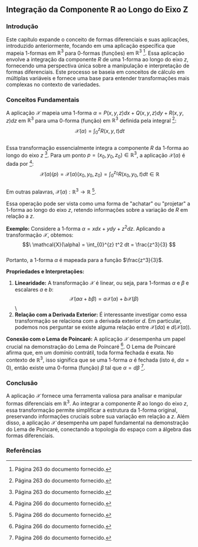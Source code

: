 ## Integração da Componente R ao Longo do Eixo Z
### Introdução
Este capítulo expande o conceito de formas diferenciais e suas aplicações, introduzido anteriormente, focando em uma aplicação específica que mapeia 1-formas em $\mathbb{R}^3$ para 0-formas (funções) em $\mathbb{R}^3$ [^1]. Essa aplicação envolve a integração da componente $R$ de uma 1-forma ao longo do eixo $z$, fornecendo uma perspectiva única sobre a manipulação e interpretação de formas diferenciais. Este processo se baseia em conceitos de cálculo em múltiplas variáveis e fornece uma base para entender transformações mais complexas no contexto de variedades.

### Conceitos Fundamentais
A aplicação $\mathcal{X}$ mapeia uma 1-forma $\alpha = P(x, y, z)dx + Q(x, y, z)dy + R(x, y, z)dz$ em $\mathbb{R}^3$ para uma 0-forma (função) em $\mathbb{R}^3$ definida pela integral [^1]:
$$\
\mathcal{X}(\alpha) = \int_{0}^{z} R(x, y, t) dt
$$\
Essa transformação essencialmente integra a componente $R$ da 1-forma ao longo do eixo $z$ [^1].  Para um ponto $p = (x_0, y_0, z_0) \in \mathbb{R}^3$, a aplicação $\mathcal{X}(\alpha)$ é dada por [^4]:
$$\
\mathcal{X}(\alpha)(p) = \mathcal{X}(\alpha)(x_0, y_0, z_0) = \int_{0}^{z_0} R(x_0, y_0, t) dt \in \mathbb{R}
$$\
Em outras palavras, $\mathcal{X}(\alpha): \mathbb{R}^3 \to \mathbb{R}$ [^4].

Essa operação pode ser vista como uma forma de "achatar" ou "projetar" a 1-forma ao longo do eixo $z$, retendo informações sobre a variação de $R$ em relação a $z$.

**Exemplo:**
Considere a 1-forma $\alpha = x dx + y dy + z^2 dz$. Aplicando a transformação $\mathcal{X}$, obtemos:
$$\
\mathcal{X}(\alpha) = \int_{0}^{z} t^2 dt = \frac{z^3}{3}
$$\
Portanto, a 1-forma $\alpha$ é mapeada para a função $\frac{z^3}{3}$.

**Propriedades e Interpretações:**

1.  **Linearidade:** A transformação $\mathcal{X}$ é linear, ou seja, para 1-formas $\alpha$ e $\beta$ e escalares $a$ e $b$:
    $$\
    \mathcal{X}(a\alpha + b\beta) = a\mathcal{X}(\alpha) + b\mathcal{X}(\beta)
    $$\
2.  **Relação com a Derivada Exterior:** É interessante investigar como essa transformação se relaciona com a derivada exterior $d$. Em particular, podemos nos perguntar se existe alguma relação entre $\mathcal{X}(d\alpha)$ e $d(\mathcal{X}(\alpha))$.

**Conexão com o Lema de Poincaré:**
A aplicação $\mathcal{X}$ desempenha um papel crucial na demonstração do Lema de Poincaré [^4]. O Lema de Poincaré afirma que, em um domínio contrátil, toda forma fechada é exata. No contexto de $\mathbb{R}^3$, isso significa que se uma 1-forma $\alpha$ é fechada (isto é, $d\alpha = 0$), então existe uma 0-forma (função) $\beta$ tal que $\alpha = d\beta$ [^4].

### Conclusão
A aplicação $\mathcal{X}$ fornece uma ferramenta valiosa para analisar e manipular formas diferenciais em $\mathbb{R}^3$. Ao integrar a componente $R$ ao longo do eixo $z$, essa transformação permite simplificar a estrutura da 1-forma original, preservando informações cruciais sobre sua variação em relação a $z$. Além disso, a aplicação $\mathcal{X}$ desempenha um papel fundamental na demonstração do Lema de Poincaré, conectando a topologia do espaço com a álgebra das formas diferenciais.

### Referências
[^1]: Página 263 do documento fornecido.
[^4]: Página 266 do documento fornecido.
<!-- END -->